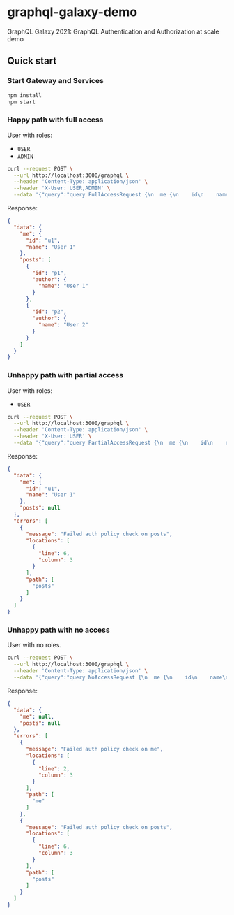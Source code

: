 # graphql-galaxy-demo
GraphQL Galaxy 2021: GraphQL Authentication and Authorization at scale demo

## Quick start

### Start Gateway and Services

```sh
npm install
npm start
```

### Happy path with full access

User with roles:

- `USER`
- `ADMIN`

```sh
curl --request POST \
  --url http://localhost:3000/graphql \
  --header 'Content-Type: application/json' \
  --header 'X-User: USER,ADMIN' \
  --data '{"query":"query FullAccessRequest {\n  me {\n    id\n    name\n  }\n  posts {\n    id\n    author {\n      name\n    }\n  }\n}\n","operationName":"FullAccessRequest"}'
```

Response:

```json
{
  "data": {
    "me": {
      "id": "u1",
      "name": "User 1"
    },
    "posts": [
      {
        "id": "p1",
        "author": {
          "name": "User 1"
        }
      },
      {
        "id": "p2",
        "author": {
          "name": "User 2"
        }
      }
    ]
  }
}
```

### Unhappy path with partial access

User with roles:

- `USER`

```sh
curl --request POST \
  --url http://localhost:3000/graphql \
  --header 'Content-Type: application/json' \
  --header 'X-User: USER' \
  --data '{"query":"query PartialAccessRequest {\n  me {\n    id\n    name\n  }\n  posts {\n    id\n    author {\n      name\n    }\n  }\n}\n","operationName":"PartialAccessRequest"}'
```

Response:

```json
{
  "data": {
    "me": {
      "id": "u1",
      "name": "User 1"
    },
    "posts": null
  },
  "errors": [
    {
      "message": "Failed auth policy check on posts",
      "locations": [
        {
          "line": 6,
          "column": 3
        }
      ],
      "path": [
        "posts"
      ]
    }
  ]
}
```

### Unhappy path with no access

User with no roles.

```sh
curl --request POST \
  --url http://localhost:3000/graphql \
  --header 'Content-Type: application/json' \
  --data '{"query":"query NoAccessRequest {\n  me {\n    id\n    name\n  }\n  posts {\n    id\n    author {\n      name\n    }\n  }\n}\n","operationName":"NoAccessRequest"}'
```

Response:

```json
{
  "data": {
    "me": null,
    "posts": null
  },
  "errors": [
    {
      "message": "Failed auth policy check on me",
      "locations": [
        {
          "line": 2,
          "column": 3
        }
      ],
      "path": [
        "me"
      ]
    },
    {
      "message": "Failed auth policy check on posts",
      "locations": [
        {
          "line": 6,
          "column": 3
        }
      ],
      "path": [
        "posts"
      ]
    }
  ]
}
```
